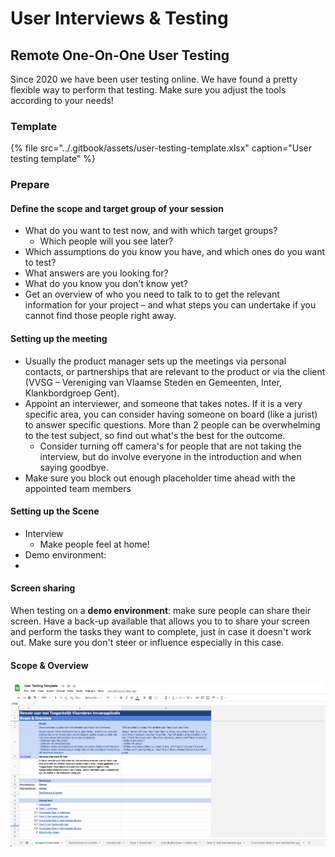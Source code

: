 # User Interviews & Testing

## Remote One-On-One User Testing

Since 2020 we have been user testing online. We have found a pretty flexible way to perform that testing. Make sure you adjust the tools according to your needs!

### Template

{% file src="../.gitbook/assets/user-testing-template.xlsx" caption="User testing template" %}

### Prepare

#### Define the scope and target group of your session

* What do you want to test now, and with which target groups?
  * Which people will you see later?
* Which assumptions do you know you have, and which ones do you want to test?
* What answers are you looking for?
* What do you know you don't know yet?
* Get an overview of who you need to talk to to get the relevant information for your project – and what steps you can undertake if you cannot find those people right away.

#### Setting up the meeting

* Usually the product manager sets up the meetings via personal contacts, or partnerships that are relevant to the product or via the client \(VVSG – Vereniging van Vlaamse Steden en Gemeenten, Inter, Klankbordgroep Gent\).
* Appoint an interviewer, and someone that takes notes. If it is a very specific area, you can consider having someone on board \(like a jurist\) to answer specific questions. More than 2 people can be overwhelming to the test subject, so find out what's the best for the outcome.
  * Consider turning off camera's for people that are not taking the interview, but do involve everyone in the introduction and when saying goodbye.
* Make sure you block out enough placeholder time ahead with the appointed team members

#### Setting up the Scene

* Interview
  * Make people feel at home!
* Demo environment:
* 
#### Screen sharing

When testing on a **demo environment**: make sure people can share their screen. Have a back-up available that allows you to to share your screen and perform the tasks they want to complete, just in case it doesn't work out. Make sure you don't steer or influence especially in this case.

#### Scope & Overview

![](../.gitbook/assets/screenshot-2021-03-26-at-09.14.59%20%281%29.png)



